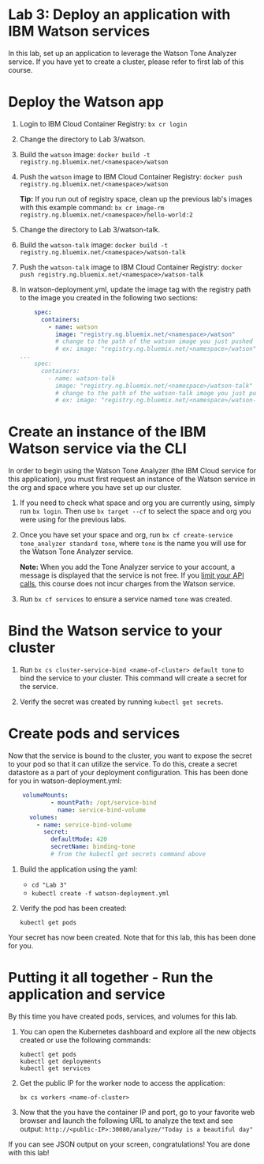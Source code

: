 # Lab 3: Deploy an application with IBM Watson services

In this lab, set up an application to leverage the Watson Tone Analyzer service. If you have yet to create a cluster, please refer to first lab of this course.

# Deploy the Watson app

1. Login to IBM Cloud Container Registry:
   ```bx cr login```

2. Change the directory to Lab 3/watson.

3. Build the `watson` image:
   ```docker build -t registry.ng.bluemix.net/<namespace>/watson```

4. Push the `watson` image to IBM Cloud Container Registry:
   ```docker push registry.ng.bluemix.net/<namespace>/watson```

   **Tip:** If you run out of registry space, clean up the previous lab's images with this example command: 
      ```bx cr image-rm registry.ng.bluemix.net/<namespace>/hello-world:2```

5. Change the directory to Lab 3/watson-talk.

6. Build the `watson-talk` image:
   ```docker build -t registry.ng.bluemix.net/<namespace>/watson-talk```

7. Push the `watson-talk` image to IBM Cloud Container Registry:
   ```docker push registry.ng.bluemix.net/<namespace>/watson-talk```

8. In watson-deployment.yml, update the image tag with the registry path to the image you created in the following two sections:

   ```yml
       spec:
         containers:
           - name: watson
             image: "registry.ng.bluemix.net/<namespace>/watson" 
             # change to the path of the watson image you just pushed
             # ex: image: "registry.ng.bluemix.net/<namespace>/watson"
   ...
       spec:
         containers:
           - name: watson-talk
             image: "registry.ng.bluemix.net/<namespace>/watson-talk" 
             # change to the path of the watson-talk image you just pushed
             # ex: image: "registry.ng.bluemix.net/<namespace>/watson-talk"
   ```


# Create an instance of the IBM Watson service via the CLI

In order to begin using the Watson Tone Analyzer (the IBM Cloud service for this application), you must first request an instance of the Watson service in the org and space where you have set up our cluster.

1. If you need to check what space and org you are currently using, simply run `bx login`. Then use `bx target --cf` to select the space and org you were using for the previous labs.

2. Once you have set your space and org, run `bx cf create-service tone_analyzer standard tone`, where `tone` is the name you will use for the Watson Tone Analyzer service.

   **Note:** When you add the Tone Analyzer service to your account, a message is displayed that the service is not free. If you [limit your API calls](https://www.ibm.com/watson/developercloud/tone-analyzer.html#pricing-block), this course does not incur charges from the Watson service.

3. Run `bx cf services` to ensure a service named `tone` was created.

# Bind the Watson service to your cluster

1. Run `bx cs cluster-service-bind <name-of-cluster> default tone` to bind the service to your cluster. This command will create a secret for the service.

2. Verify the secret was created by running `kubectl get secrets`.

# Create pods and services

Now that the service is bound to the cluster, you want to expose the secret to your pod so that it can utilize the service. To do this, create a secret datastore as a part of your deployment configuration. This has been done for you in watson-deployment.yml:

```yml
    volumeMounts:
            - mountPath: /opt/service-bind
              name: service-bind-volume
      volumes:
        - name: service-bind-volume
          secret:
            defaultMode: 420
            secretName: binding-tone
            # from the kubectl get secrets command above
```

1. Build the application using the yaml:
   - `cd "Lab 3"`
   - `kubectl create -f watson-deployment.yml`

2. Verify the pod has been created:

   ```kubectl get pods```

Your secret has now been created. Note that for this lab, this has been done for you.

# Putting it all together - Run the application and service

By this time you have created pods, services, and volumes for this lab.

1. You can open the Kubernetes dashboard and explore all the new objects created or use the following commands:
   ```
   kubectl get pods
   kubectl get deployments
   kubectl get services
   ```

2. Get the public IP for the worker node to access the application:

   ```bx cs workers <name-of-cluster>```

3. Now that the you have the container IP and port, go to your favorite web browser and launch the following URL to analyze the text and see output: 
   ```http://<public-IP>:30080/analyze/"Today is a beautiful day"```

If you can see JSON output on your screen, congratulations! You are done with this lab!
